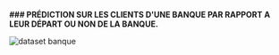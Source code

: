 **### PRÉDICTION SUR LES CLIENTS D'UNE BANQUE PAR RAPPORT A LEUR DÉPART OU NON DE LA BANQUE.**


![dataset banque](https://user-images.githubusercontent.com/82275987/157844581-9b6e8f62-d3be-4bab-be11-cacf46f6c60b.PNG)
